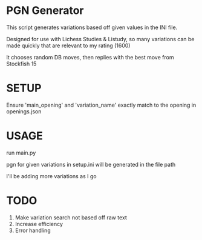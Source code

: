 # PGN Generator

This script generates variations based off given values in the INI file. 

Designed for use with Lichess Studies & Listudy, so many variations can be made quickly that are relevant to my rating (1600)

It chooses random DB moves, then replies with the best move from Stockfish 15


# SETUP

Ensure 'main_opening' and 'variation_name' exactly match to the opening in openings.json

# USAGE

run main.py

pgn for given variations in setup.ini will be generated in the file path

I'll be adding more variations as I go


# TODO 

1. Make variation search not based off raw text 
2. Increase efficiency 
3. Error handling
